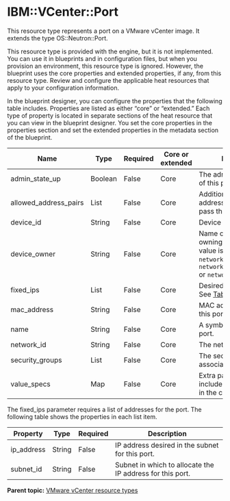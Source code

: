 # IBM::VCenter::Port

This resource type represents a port on a VMware vCenter image. It extends the type OS::Neutron::Port.

This resource type is provided with the engine, but it is not implemented. You can use it in blueprints and in configuration files, but when you provision an environment, this resource type is ignored. However, the blueprint uses the core properties and extended properties, if any, from this resource type. Review and configure the applicable heat resources that apply to your configuration information.

In the blueprint designer, you can configure the properties that the following table includes. Properties are listed as either “core” or “extended.” Each type of property is located in separate sections of the heat resource that you can view in the blueprint designer. You set the core properties in the properties section and set the extended properties in the metadata section of the blueprint.

|Name|Type|Required|Core or extended|Description|
|----|----|--------|----------------|-----------|
|admin\_state\_up|Boolean|False|Core|The administrative state of this port.|
|allowed\_address\_pairs|List|False|Core|Additional MAC/IP address pairs allowed to pass through the port.|
|device\_id|String|False|Core|Device ID of this port.|
|device\_owner|String|False|Core|Name of the network owning the port. The value is typically `network:floatingip`, `network:router_interface` or `network:dhcp`.|
|fixed\_ips|List|False|Core|Desired IPs for this port. See [Table 2](#fixed_ips).|
|mac\_address|String|False|Core|MAC address to give to this port.|
|name|String|False|Core|A symbolic name for this port.|
|network\_id|String|False|Core|The network ID to set.|
|security\_groups|List|False|Core|The security group IDs to associate with the port.|
|value\_specs|Map|False|Core|Extra parameters to include in the port object in the creation request.|

The fixed\_ips parameter requires a list of addresses for the port. The following table shows the properties in each list item.

|Property|Type|Required|Description|
|--------|----|--------|-----------|
|ip\_address|String|False|IP address desired in the subnet for this port.|
|subnet\_id|String|False|Subnet in which to allocate the IP address for this port.|

**Parent topic:** [VMware vCenter resource types](../../com.ibm.edt.heat.reference.doc/topics/ref_heat_types_vc_ov.md)

